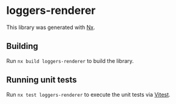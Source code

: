 # loggers-renderer

This library was generated with [Nx](https://nx.dev).

## Building

Run `nx build loggers-renderer` to build the library.

## Running unit tests

Run `nx test loggers-renderer` to execute the unit tests via [Vitest](https://vitest.dev/).
